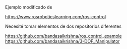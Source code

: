 Ejemplo modificado de 

https://www.rosroboticslearning.com/ros-control

Necesité tomar elementos de dos repositorios diferentes

https://github.com/bandasaikrishna/ros_control_example
https://github.com/bandasaikrishna/3-DOF_Manipulator